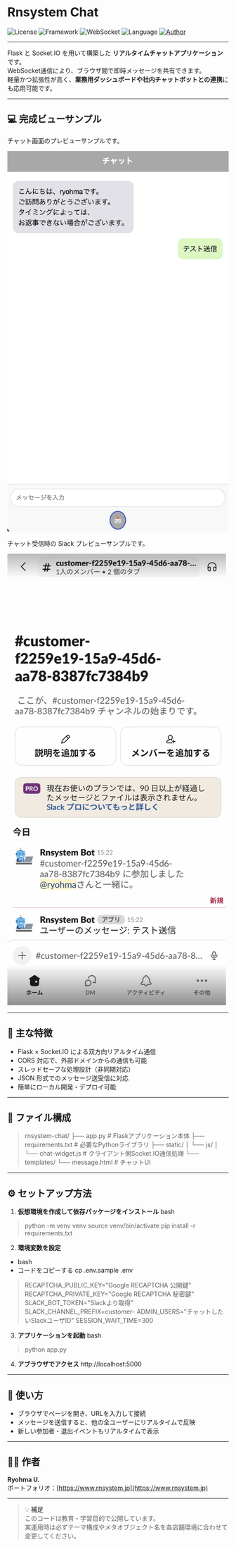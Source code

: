 # Rnsystem Chat

![License](https://img.shields.io/badge/license-MIT-blue.svg)
![Framework](https://img.shields.io/badge/framework-Flask-blue)
![WebSocket](https://img.shields.io/badge/socket-io-green)
![Language](https://img.shields.io/badge/code-Python%20%2B%20JavaScript-orange)
[![Author](https://img.shields.io/badge/author-RyohmaU-lightgrey)](https://rnsystem.jp)

---

Flask と Socket.IO を用いて構築した **リアルタイムチャットアプリケーション** です。  
WebSocket通信により、ブラウザ間で即時メッセージを共有できます。  
軽量かつ拡張性が高く、**業務用ダッシュボードや社内チャットボットとの連携**にも応用可能です。

---

## 💻 完成ビューサンプル

チャット画面のプレビューサンプルです。

![Chat Preview01](images/sample01.jpg)

チャット受信時の Slack プレビューサンプルです。

![Slack Preview02](images/sample02.jpg)

---

## 🚀 主な特徴

- Flask × Socket.IO による双方向リアルタイム通信  
- CORS 対応で、外部ドメインからの通信も可能  
- スレッドセーフな処理設計（非同期対応）  
- JSON 形式でのメッセージ送受信に対応  
- 簡単にローカル開発・デプロイ可能  

---

## 🧩 ファイル構成
> rnsystem-chat/
> ├── app.py # Flaskアプリケーション本体
> ├── requirements.txt # 必要なPythonライブラリ
> ├── static/
> │ └── js/
> │ └── chat-widget.js # クライアント側Socket.IO通信処理
> └── templates/
> └── message.html # チャットUI

---

## ⚙️ セットアップ方法

1. **仮想環境を作成して依存パッケージをインストール**
bash
> python -m venv venv
> source venv/bin/activate
> pip install -r requirements.txt

2. **環境変数を設定**
- bash
- コードをコピーする
cp .env.sample .env
> RECAPTCHA_PUBLIC_KEY="Google RECAPTCHA 公開鍵"
> RECAPTCHA_PRIVATE_KEY="Google RECAPTCHA 秘密鍵"
> SLACK_BOT_TOKEN="Slackより取得"
> SLACK_CHANNEL_PREFIX=customer-
> ADMIN_USERS="チャットしたいSlackユーザID"
> SESSION_WAIT_TIME=300

3. **アプリケーションを起動**
bash
> python app.py

4. **アブラウザでアクセス**
http://localhost:5000

---

## 💬 使い方
- ブラウザでページを開き、URLを入力して接続
- メッセージを送信すると、他の全ユーザーにリアルタイムで反映
- 新しい参加者・退出イベントもリアルタイムで表示

---

## 🧑‍💻 作者

**Ryohma U.**  
ポートフォリオ：[https://www.rnsystem.jp](https://www.rnsystem.jp)

---

> 💡 **補足**  
> このコードは教育・学習目的で公開しています。  
> 実運用時は必ずテーマ構成やメタオブジェクト名を各店舗環境に合わせて変更してください。